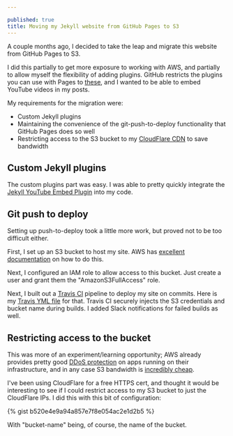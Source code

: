 ```yaml
---

published: true
title: Moving my Jekyll website from GitHub Pages to S3
---
```

A couple months ago, I decided to take the leap and migrate this website from GitHub Pages to S3.

I did this partially to get more exposure to working with AWS, and partially to allow myself the flexibility of adding plugins. GitHub restricts the plugins you can use with Pages to [these](https://pages.github.com/versions/), and I wanted to be able to embed YouTube videos in my posts.

My requirements for the migration were: 
* Custom Jekyll plugins
* Maintaining the convenience of the git-push-to-deploy functionality that GitHub Pages does so well
* Restricting access to the S3 bucket to my [CloudFlare CDN](https://www.cloudflare.com/) to save bandwidth

## Custom Jekyll plugins

The custom plugins part was easy. I was able to pretty quickly integrate the [Jekyll YouTube Embed Plugin](https://gist.github.com/joelverhagen/1805814) into my code.

## Git push to deploy

Setting up push-to-deploy took a little more work, but proved not to be too difficult either.

First, I set up an S3 bucket to host my site. AWS has [excellent documentation](http://docs.aws.amazon.com/AmazonS3/latest/dev/WebsiteHosting.html) on how to do this.

Next, I configured an IAM role to allow access to this bucket. Just create a user and grant them the "AmazonS3FullAccess" role.

Next, I built out a [Travis CI](https://travis-ci.org/) pipeline to deploy my site on commits. Here is my [Travis YML file](https://github.com/davidmerrick/david-merrick.com/blob/master/.travis.yml) for that. Travis CI securely injects the S3 credentials and bucket name during builds. I added Slack notifications for failed builds as well.

## Restricting access to the bucket

This was more of an experiment/learning opportunity; AWS already provides pretty good [DDoS protection](https://aws.amazon.com/shield/) on apps running on their infrastructure, and in any case S3 bandwidth is [incredibly cheap](https://aws.amazon.com/s3/pricing/).

I've been using CloudFlare for a free HTTPS cert, and thought it would be interesting to see if I could restrict access to my S3 bucket to just the CloudFlare IPs. I did this with this bit of configuration:

{% gist b520e4e9a94a857e7f8e054ac2e1d2b5 %}

With "bucket-name" being, of course, the name of the bucket.
